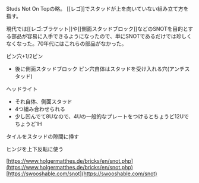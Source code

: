 
Studs Not On Topの略。
[[レゴ]]でスタッドが上を向いていない組み立て方を指す。

現代では[[レゴ:ブラケット]]や[[側面スタッドブロック]]などのSNOTを目的とする部品が容易に入手できるようになったので、単にSNOTであるだけでは珍しくなくなった。70年代にはこれらの部品がなかった。

ピン穴+1/2ピン
- 後に側面スタッドブロック
ピン穴自体はスタッドを受け入れる穴(アンチスタッド)

ヘッドライト
- それ自体、側面スタッド
- 4つ組み合わせられる
- 少し凹んでて8Uなので、4Uの一般的なプレートをつけるとちょうど12Uでちょうど1H

タイルをスタッドの隙間に挿す

ヒンジを上下反転に使う

[https://www.holgermatthes.de/bricks/en/snot.php](https://www.holgermatthes.de/bricks/en/snot.php)
[https://swooshable.com/snot](https://swooshable.com/snot)

